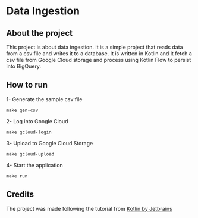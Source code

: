 # Data Ingestion

## About the project

This project is about data ingestion. It is a simple project that reads data from a csv file and writes it to a
database. It is written in Kotlin and it fetch a csv file from Google Cloud storage and process using Kotlin Flow to
persist into BigQuery.

## How to run

1- Generate the sample csv file

```shell
make gen-csv
```

2- Log into Google Cloud

```shell
make gcloud-login
```

3- Upload to Google Cloud Storage

```shell
make gcloud-upload
```

4- Start the application

```shell
make run
```

## Credits

The project was made following the tutorial from [Kotlin by Jetbrains](youtube.com/watch?v=0urxga3q3ty)